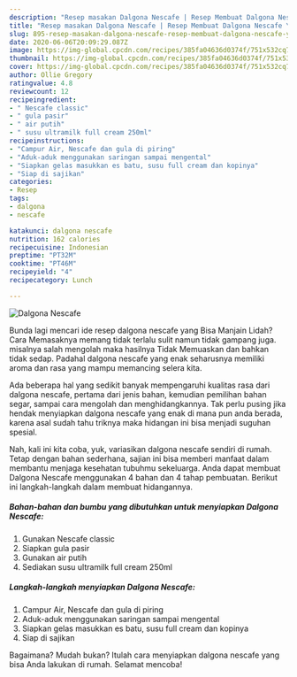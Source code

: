 ```yaml
---
description: "Resep masakan Dalgona Nescafe | Resep Membuat Dalgona Nescafe Yang Enak dan Simpel"
title: "Resep masakan Dalgona Nescafe | Resep Membuat Dalgona Nescafe Yang Enak dan Simpel"
slug: 895-resep-masakan-dalgona-nescafe-resep-membuat-dalgona-nescafe-yang-enak-dan-simpel
date: 2020-06-06T20:09:29.087Z
image: https://img-global.cpcdn.com/recipes/385fa04636d0374f/751x532cq70/dalgona-nescafe-foto-resep-utama.jpg
thumbnail: https://img-global.cpcdn.com/recipes/385fa04636d0374f/751x532cq70/dalgona-nescafe-foto-resep-utama.jpg
cover: https://img-global.cpcdn.com/recipes/385fa04636d0374f/751x532cq70/dalgona-nescafe-foto-resep-utama.jpg
author: Ollie Gregory
ratingvalue: 4.8
reviewcount: 12
recipeingredient:
- " Nescafe classic"
- " gula pasir"
- " air putih"
- " susu ultramilk full cream 250ml"
recipeinstructions:
- "Campur Air, Nescafe dan gula di piring"
- "Aduk-aduk menggunakan saringan sampai mengental"
- "Siapkan gelas masukkan es batu, susu full cream dan kopinya"
- "Siap di sajikan"
categories:
- Resep
tags:
- dalgona
- nescafe

katakunci: dalgona nescafe 
nutrition: 162 calories
recipecuisine: Indonesian
preptime: "PT32M"
cooktime: "PT46M"
recipeyield: "4"
recipecategory: Lunch

---
```



![Dalgona Nescafe](https://img-global.cpcdn.com/recipes/385fa04636d0374f/751x532cq70/dalgona-nescafe-foto-resep-utama.jpg)

Bunda lagi mencari ide resep dalgona nescafe yang Bisa Manjain Lidah? Cara Memasaknya memang tidak terlalu sulit namun tidak gampang juga. misalnya salah mengolah maka hasilnya Tidak Memuaskan dan bahkan tidak sedap. Padahal dalgona nescafe yang enak seharusnya memiliki aroma dan rasa yang mampu memancing selera kita.

Ada beberapa hal yang sedikit banyak mempengaruhi kualitas rasa dari dalgona nescafe, pertama dari jenis bahan, kemudian pemilihan bahan segar, sampai cara mengolah dan menghidangkannya. Tak perlu pusing jika hendak menyiapkan dalgona nescafe yang enak di mana pun anda berada, karena asal sudah tahu triknya maka hidangan ini bisa menjadi suguhan spesial.




Nah, kali ini kita coba, yuk, variasikan dalgona nescafe sendiri di rumah. Tetap dengan bahan sederhana, sajian ini bisa memberi manfaat dalam membantu menjaga kesehatan tubuhmu sekeluarga. Anda dapat membuat Dalgona Nescafe menggunakan 4 bahan dan 4 tahap pembuatan. Berikut ini langkah-langkah dalam membuat hidangannya.

<!--inarticleads1-->

##### Bahan-bahan dan bumbu yang dibutuhkan untuk menyiapkan Dalgona Nescafe:

1. Gunakan  Nescafe classic
1. Siapkan  gula pasir
1. Gunakan  air putih
1. Sediakan  susu ultramilk full cream 250ml




<!--inarticleads2-->

##### Langkah-langkah menyiapkan Dalgona Nescafe:

1. Campur Air, Nescafe dan gula di piring
1. Aduk-aduk menggunakan saringan sampai mengental
1. Siapkan gelas masukkan es batu, susu full cream dan kopinya
1. Siap di sajikan




Bagaimana? Mudah bukan? Itulah cara menyiapkan dalgona nescafe yang bisa Anda lakukan di rumah. Selamat mencoba!
